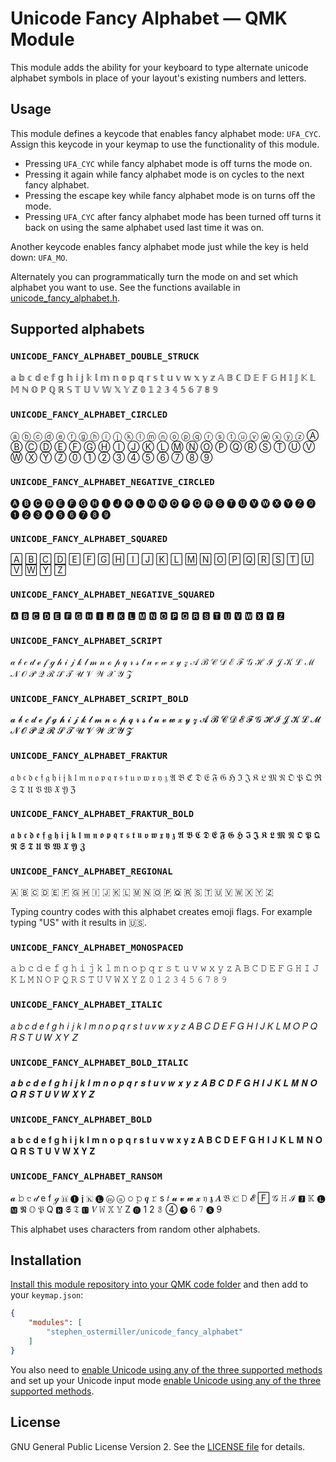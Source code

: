 # Unicode Fancy Alphabet — QMK Module

This module adds the ability for your keyboard to type alternate unicode alphabet symbols in place of your layout's existing numbers and letters.

## Usage

This module defines a keycode that enables fancy alphabet mode: `UFA_CYC`. Assign this keycode in your keymap to use the functionality of this module.

- Pressing `UFA_CYC` while fancy alphabet mode is off turns the mode on.
- Pressing it again while fancy alphabet mode is on cycles to the next fancy alphabet.
- Pressing the escape key while fancy alphabet mode is on turns off the mode.
- Pressing `UFA_CYC` after fancy alphabet mode has been turned off turns it back on using the same alphabet used last time it was on.

Another keycode enables fancy alphabet mode just while the key is held down: `UFA_MO`.

Alternately you can programmatically turn the mode on and set which alphabet you want to use. See the functions available in [unicode_fancy_alphabet.h](unicode_fancy_alphabet.h).

## Supported alphabets

### `UNICODE_FANCY_ALPHABET_DOUBLE_STRUCK`

𝕒 𝕓 𝕔 𝕕 𝕖 𝕗 𝕘 𝕙 𝕚 𝕛 𝕜 𝕝 𝕞 𝕟 𝕠 𝕡 𝕢 𝕣 𝕤 𝕥 𝕦 𝕧 𝕨 𝕩 𝕪 𝕫 𝔸 𝔹 ℂ 𝔻 𝔼 𝔽 𝔾 ℍ 𝕀 𝕁 𝕂 𝕃 𝕄 ℕ 𝕆 ℙ ℚ ℝ 𝕊 𝕋 𝕌 𝕍 𝕎 𝕏 𝕐 ℤ 𝟘 𝟙 𝟚 𝟛 𝟜 𝟝 𝟞 𝟟 𝟠 𝟡

### `UNICODE_FANCY_ALPHABET_CIRCLED`

ⓐ ⓑ ⓒ ⓓ ⓔ ⓕ ⓖ ⓗ ⓘ ⓙ ⓚ ⓛ ⓜ ⓝ ⓞ ⓟ ⓠ ⓡ ⓢ ⓣ ⓤ ⓥ ⓦ ⓧ ⓨ ⓩ Ⓐ Ⓑ Ⓒ Ⓓ Ⓔ Ⓕ Ⓖ Ⓗ Ⓘ Ⓙ Ⓚ Ⓛ Ⓜ Ⓝ Ⓞ Ⓟ Ⓠ Ⓡ Ⓢ Ⓣ Ⓤ Ⓥ Ⓦ Ⓧ Ⓨ Ⓩ ⓪ ① ② ③ ④ ⑤ ⑥ ⑦ ⑧ ⑨

### `UNICODE_FANCY_ALPHABET_NEGATIVE_CIRCLED`

🅐 🅑 🅒 🅓 🅔 🅕 🅖 🅗 🅘 🅙 🅚 🅛 🅜 🅝 🅞 🅟 🅠 🅡 🅢 🅣 🅤 🅥 🅦 🅧 🅨 🅩 ⓿ ❶ ❷ ❸ ❹ ❺ ❻ ❼ ❽ ❾

### `UNICODE_FANCY_ALPHABET_SQUARED`

🄰 🄱 🄲 🄳 🄴 🄵 🄶 🄷 🄸 🄹 🄺 🄻 🄼 🄽 🄾 🄿 🅀 🅁 🅂 🅃 🅄 🅅 🅆 🅈 🅉

### `UNICODE_FANCY_ALPHABET_NEGATIVE_SQUARED`

🅰 🅱 🅲 🅳 🅴 🅵 🅶 🅷 🅸 🅹 🅺 🅻 🅼 🅽 🅾 🅿 🆀 🆁 🆂 🆃 🆄 🆅 🆆 🆇 🆈 🆉

### `UNICODE_FANCY_ALPHABET_SCRIPT`

𝒶 𝒷 𝒸 𝒹 ℯ 𝒻 ℊ 𝒽 𝒾 𝒿 𝓀 𝓁 𝓂 𝓃 ℴ 𝓅 𝓆 𝓇 𝓈 𝓉 𝓊 𝓋 𝓌 𝓍 𝓎 𝓏 𝒜 ℬ 𝒞 𝒟 ℰ ℱ 𝒢 ℋ ℐ 𝒥 𝒦 ℒ ℳ 𝒩 𝒪 𝒫 𝒬 ℛ 𝒮 𝒯 𝒰 𝒱 𝒲 𝒳 𝒴 𝒵

### `UNICODE_FANCY_ALPHABET_SCRIPT_BOLD`

𝓪 𝓫 𝓬 𝓭 𝓮 𝓯 𝓰 𝓱 𝓲 𝓳 𝓴 𝓵 𝓶 𝓷 𝓸 𝓹 𝓺 𝓻 𝓼 𝓽 𝓾 𝓿 𝔀 𝔁 𝔂 𝔃 𝓐 𝓑 𝓒 𝓓 𝓔 𝓕 𝓖 𝓗 𝓘 𝓙 𝓚 𝓛 𝓜 𝓝 𝓞 𝓟 𝓠 𝓡 𝓢 𝓣 𝓤 𝓥 𝓦 𝓧 𝓨 𝓩

### `UNICODE_FANCY_ALPHABET_FRAKTUR`

𝔞 𝔟 𝔠 𝔡 𝔢 𝔣 𝔤 𝔥 𝔦 𝔧 𝔨 𝔩 𝔪 𝔫 𝔬 𝔭 𝔮 𝔯 𝔰 𝔱 𝔲 𝔳 𝔴 𝔵 𝔶 𝔷 𝔄 𝔅 ℭ 𝔇 𝔈 𝔉 𝔊 ℌ ℑ 𝔍 𝔎 𝔏 𝔐 𝔑 𝔒 𝔓 𝔔 ℜ 𝔖 𝔗 𝔘 𝔙 𝔚 𝔛 𝔜 ℨ

### `UNICODE_FANCY_ALPHABET_FRAKTUR_BOLD`

𝖆 𝖇 𝖈 𝖉 𝖊 𝖋 𝖌 𝖍 𝖎 𝖏 𝖐 𝖑 𝖒 𝖓 𝖔 𝖕 𝖖 𝖗 𝖘 𝖙 𝖚 𝖛 𝖜 𝖝 𝖞 𝖟 𝕬 𝕭 𝕮 𝕯 𝕰 𝕱 𝕲 𝕳 𝕴 𝕵 𝕶 𝕷 𝕸 𝕹 𝕺 𝕻 𝕼 𝕽 𝕾 𝕿 𝖀 𝖁 𝖂 𝖃 𝖄 𝖅

### `UNICODE_FANCY_ALPHABET_REGIONAL`

🇦 🇧 🇨 🇩 🇪 🇫 🇬 🇭 🇮 🇯 🇰 🇱 🇲 🇳 🇴 🇵 🇶 🇷 🇸 🇹 🇺 🇻 🇼 🇽 🇾 🇿

Typing country codes with this alphabet creates emoji flags. For example typing "US" with it results in 🇺🇸.

### `UNICODE_FANCY_ALPHABET_MONOSPACED`

𝚊 𝚋 𝚌 𝚍 𝚎 𝚏 𝚐 𝚑 𝚒 𝚓 𝚔 𝚕 𝚖 𝚗 𝚘 𝚙 𝚚 𝚛 𝚜 𝚝 𝚞 𝚟 𝚠 𝚡 𝚢 𝚣 𝙰 𝙱 𝙲 𝙳 𝙴 𝙵 𝙶 𝙷 𝙸 𝙹 𝙺 𝙻 𝙼 𝙽 𝙾 𝙿 𝚀 𝚁 𝚂 𝚃 𝚄 𝚅 𝚆 𝚇 𝚈 𝚉 𝟶 𝟷 𝟸 𝟹 𝟺 𝟻 𝟼 𝟽 𝟾 𝟿

### `UNICODE_FANCY_ALPHABET_ITALIC`

𝑎 𝑏 𝑐 𝑑 𝑒 𝑓 𝑔 ℎ 𝑖 𝑗 𝑘 𝑙 𝑚 𝑛 𝑜 𝑝 𝑞 𝑟 𝑠 𝑡 𝑢 𝑣 𝑤 𝑥 𝑦 𝑧 𝐴 𝐵 𝐶 𝐷 𝐸 𝐹 𝐺 𝐻 𝐼 𝐽 𝐾 𝐿 𝑀 𝑂 𝑃 𝑄 𝑅 𝑆 𝑇 𝑈 𝑊 𝑋 𝑌 𝑍

### `UNICODE_FANCY_ALPHABET_BOLD_ITALIC`

𝒂 𝒃 𝒄 𝒅 𝒆 𝒇 𝒈 𝒉 𝒊 𝒋 𝒌 𝒍 𝒎 𝒏 𝒐 𝒑 𝒒 𝒓 𝒔 𝒕 𝒖 𝒗 𝒘 𝒙 𝒚 𝒛 𝑨 𝑩 𝑪 𝑫 𝑭 𝑮 𝑯 𝑰 𝑱 𝑲 𝑳 𝑴 𝑵 𝑶 𝑸 𝑹 𝑺 𝑻 𝑼 𝑽 𝑾 𝑿 𝒀 𝒁

### `UNICODE_FANCY_ALPHABET_BOLD`

𝐚 𝐛 𝐜 𝐝 𝐞 𝐟 𝐠 𝐡 𝐢 𝐣 𝐤 𝐥 𝐦 𝐧 𝐨 𝐩 𝐪 𝐫 𝐬 𝐭 𝐮 𝐯 𝐰 𝐱 𝐲 𝐳 𝐀 𝐁 𝐂 𝐃 𝐄 𝐅 𝐆 𝐇 𝐈 𝐉 𝐊 𝐋 𝐌 𝐍 𝐎 𝐐 𝐑 𝐒 𝐓 𝐔 𝐕 𝐖 𝐗 𝐘 𝐙

### `UNICODE_FANCY_ALPHABET_RANSOM`

𝓪 𝚋 𝕔 𝒹 e f ℊ 🇭 🅘 𝖏 🇰 🅛 ⓜ ⓝ 𝚘 𝚙 𝒒 𝚛 s 𝑡 𝓾 𝓿 𝔀 𝔁 𝔶 𝖟 𝑨 𝔅 🇨 𝙳 𝓔 🄵 𝒢 𝙷 ℐ 🅹 𝕂 🅛 🅼 𝕹 𝕆 𝔓 Q 🆁 𝕾 𝔗 🆄 𝑉 𝚆 𝕏 𝕐 Z ⓿ 1 2 𝟛 ④ ❺ 6 𝟽 ❽ 9

This alphabet uses characters from random other alphabets.

## Installation

[Install this module repository into your QMK code folder](../) and then add to your `keymap.json`:

```json
{
    "modules": [
        "stephen_ostermiller/unicode_fancy_alphabet"
    ]
}
```

You also need to [enable Unicode using any of the three supported methods](https://docs.qmk.fm/features/unicode#input-subsystems) and set up your Unicode input mode [enable Unicode using any of the three supported methods](https://docs.qmk.fm/features/unicode#input-modes).


## License

 GNU General Public License Version 2. See the [LICENSE file](../LICENSE) for details.
